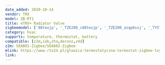 ```yaml
---
date_added: 2020-10-14
vendor: TRX
model: ZB-RT1
title: eTRV+ Radiator Valve
zigbeemodel: ['88teujp', '_TZE200_c88teujp', '_TZE200_azqp6ssj', '_TYST11_azqp6ssj', '_TZE200_zr9c0day', '_TZE200_0dvm9mva']
category: hvac
supports: temperature, thermostat, battery
compatible: [z2m,iob,zha,deconz,z4d]
z2m: SEA801-Zigbee/SEA802-Zigbee
mlink: https://www.rtx24.pl/glowica-termostatyczna-termostat-zigbee-tuya-smart-p-434.html
link: 
---
```

